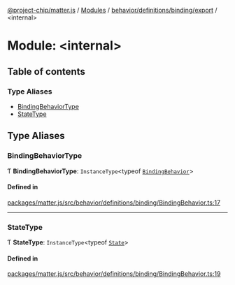 [@project-chip/matter.js](../README.md) / [Modules](../modules.md) / [behavior/definitions/binding/export](behavior_definitions_binding_export.md) / \<internal\>

# Module: \<internal\>

## Table of contents

### Type Aliases

- [BindingBehaviorType](behavior_definitions_binding_export._internal_.md#bindingbehaviortype)
- [StateType](behavior_definitions_binding_export._internal_.md#statetype)

## Type Aliases

### BindingBehaviorType

Ƭ **BindingBehaviorType**: `InstanceType`\<typeof [`BindingBehavior`](behavior_definitions_binding_export.md#bindingbehavior)\>

#### Defined in

[packages/matter.js/src/behavior/definitions/binding/BindingBehavior.ts:17](https://github.com/project-chip/matter.js/blob/2d9f2165d2672864fda3496a6d0d5f93597f82c6/packages/matter.js/src/behavior/definitions/binding/BindingBehavior.ts#L17)

___

### StateType

Ƭ **StateType**: `InstanceType`\<typeof [`State`](../classes/behavior_definitions_binding_export.BindingServer.md#state-1)\>

#### Defined in

[packages/matter.js/src/behavior/definitions/binding/BindingBehavior.ts:19](https://github.com/project-chip/matter.js/blob/2d9f2165d2672864fda3496a6d0d5f93597f82c6/packages/matter.js/src/behavior/definitions/binding/BindingBehavior.ts#L19)
